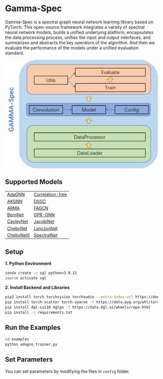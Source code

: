 # Gamma-Spec
Gamma-Spec is a spectral graph neural network learning library based on PyTorch. This open-source framework integrates a variety of spectral neural network models, builds a unified underlying platform, encapsulates the data processing process, unifies the input and output interfaces, and summarizes and abstracts the key operators of the algorithm. And then we evaluate the performance of the models under a unified evaluation standard.

<img src="https://raw.githubusercontent.com/liuyang-tian/Spectral-GNN-Library/master/Overall%20Architecture.png" width="600px">

## Supported Models
<table>
    <tr>
        <td style="border:0"><a href="https://arxiv.org/abs/2104.12840">AdaGNN</a></td>
        <td style="border:0"> <a href="https://arxiv.org/abs/2112.07160">Correlation-free</a></td>
    </tr>
    <tr>
        <td style="border:0"><a href="https://arxiv.org/abs/2112.04575">AKGNN</a></td>
        <td style="border:0"><a href="https://arxiv.org/abs/1909.12038">DSGC</a></td>
    </tr>
    <tr>
        <td style="border:0"><a href="https://arxiv.org/abs/1901.01343">ARMA</a></td>
        <td style="border:0"><a href="https://arxiv.org/abs/2101.00797">FAGCN</a></td>
    </tr>
    <tr>
        <td style="border:0"><a href="https://arxiv.org/abs/2106.10994">BernNet</a></td>
        <td style="border:0"><a href="https://arxiv.org/abs/2006.07988">GPR-GNN</a></td>
    </tr>
    <tr>
        <td style="border:0"><a href="https://arxiv.org/abs/1705.07664">CayleyNet</a></td>
        <td style="border:0"><a href="https://arxiv.org/abs/2205.11172">JacobiNet</a></td>
    </tr>
    <tr>
        <td style="border:0"><a href="https://arxiv.org/abs/1606.09375">ChebyNet</a></td>
        <td style="border:0"><a href="https://arxiv.org/abs/1901.01484">LanczosNet</a></td>
    </tr>
    <tr>
        <td style="border:0"><a href="https://arxiv.org/abs/2202.03580">ChebyNetII</a></td>
        <td style="border:0"><a href="https://arxiv.org/abs/1312.6203">SpectralNet</a></td>
    </tr>
</table>



## Setup

**1. Python Environment**
```bash
conda create -n sgl python=3.9.12
source activate sgl
```
**2. Install Backend and Libraries**
```bash
pip3 install torch torchvision torchaudio --extra-index-url https://download.pytorch.org/whl/cu116
pip install torch-scatter torch-sparse -f https://data.pyg.org/whl/torch-1.13.0+cu116.html
pip install dgl-cu116 dglgo -f https://data.dgl.ai/wheels/repo.html
pip install -r requirements.txt
```


## Run the Examples

```bash
cd examples
python adagnn_trainer.py
```

## Set Parameters
You can set parameters by modifying the files in `config` folder.
